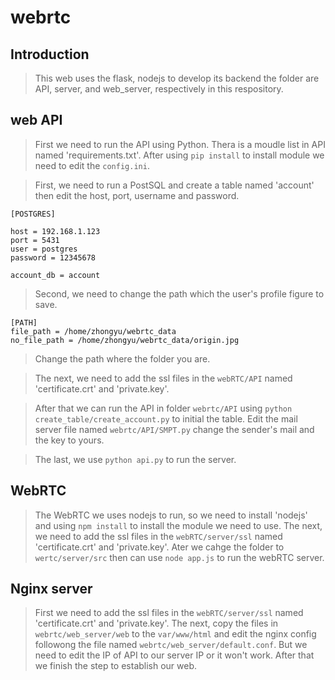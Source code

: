 # webrtc

## Introduction
> This web uses the flask, nodejs to develop its backend the folder are API, server, and web_server, respectively in this respository.

## web API
> First we need to run the API using Python. Thera is a moudle list in API named 'requirements.txt'.
> After using `pip install` to install module we need to edit the `config.ini`.

> First, we need to run a PostSQL and create a table named 'account' then edit the host, port, username and password.
```pythono=1
[POSTGRES]

host = 192.168.1.123
port = 5431
user = postgres
password = 12345678

account_db = account
```
> Second, we need to change the path which the user's profile figure to save.
```pythono=1
[PATH]
file_path = /home/zhongyu/webrtc_data
no_file_path = /home/zhongyu/webrtc_data/origin.jpg
```
> Change the path where the folder you are.

> The next, we need to add the ssl files in the `webRTC/API` named 'certificate.crt' and 'private.key'.

> After that we can run the API in folder `webrtc/API` using `python create_table/create_account.py` to initial the table.
> Edit the mail server file named `webrtc/API/SMPT.py` change the sender's mail and the key to yours.

> The last, we use `python api.py` to run the server.

## WebRTC

> The WebRTC we uses nodejs to run, so we need to install 'nodejs' and using `npm install` to install the module we need to use.
> The next, we need to add the ssl files in the `webRTC/server/ssl` named 'certificate.crt' and 'private.key'.
> Ater we cahge the folder to `wertc/server/src` then can use `node app.js` to run the webRTC server.

## Nginx server
> First we need to add the ssl files in the `webRTC/server/ssl` named 'certificate.crt' and 'private.key'.
> The next, copy the files in `webrtc/web_server/web` to the `var/www/html` and edit the nginx config followong the file named `webrtc/web_server/default.conf`.
> But we need to edit the IP of API to our server IP or it won't work.
> After that we finish the step to establish our web.

